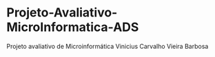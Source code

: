 # Projeto-Avaliativo-MicroInformatica-ADS
Projeto avaliativo de Microinformática Vinicius Carvalho Vieira Barbosa
